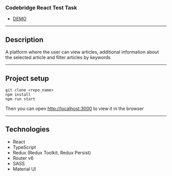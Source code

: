 ### Codebridge React Test Task

- [DEMO](https://codebridge-task.netlify.app/)

---

## Description

A platform where the user can view articles, additional information about the selected article and filter articles by keywords

---

## Project setup

```
git clone <repo_name>
npm install
npm run start
```

Then you can open [http://localhost:3000](http://localhost:3000) to view it in the browser

---

## Technologies

- React
- TypeScript
- Redux (Redux Toolkit, Redux Persist)
- Router v6
- SASS
- Material UI
